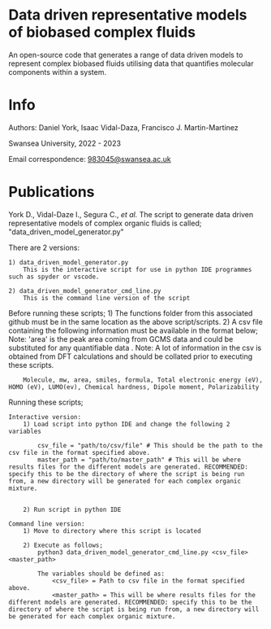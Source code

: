 # Data driven representative models of biobased complex fluids

An open-source code that generates a range of data driven models to represent complex biobased fluids utilising data that 
quantifies molecular components within a system.

# Info

Authors: Daniel York, Isaac Vidal-Daza, Francisco J. Martin-Martinez 

Swansea University, 2022 - 2023

Email correspondence: 983045@swansea.ac.uk

# Publications

York D., Vidal-Daze I., Segura C., _et al._
The script to generate data driven representative models of complex organic fluids is called;
	"data_driven_model_generator.py"

There are 2 versions:

	1) data_driven_model_generator.py
		This is the interactive script for use in python IDE programmes such as spyder or vscode.

	2) data_driven_model_generator_cmd_line.py
		This is the command line version of the script

Before running these scripts;
	1) The functions folder from this associated github must be in the same location as the above script/scripts.
	2) A csv file containing the following information must be available in the format below;
		Note: 'area' is the peak area coming from GCMS data and could be substituted for any quantifiable data 	.
		Note: A lot of information in the csv is obtained from DFT calculations and should be collated prior to executing these scripts.		

		Molecule, mw, area, smiles, formula, Total electronic energy (eV), HOMO (eV), LUMO(ev), Chemical hardness, Dipole moment, Polarizability

Running these scripts;
	
	Interactive version:
		1) Load script into python IDE and change the following 2 variables
			
			csv_file = "path/to/csv/file" # This should be the path to the csv file in the format specified above.
			master_path = "path/to/master_path" # This will be where results files for the different models are generated. RECOMMENDED: specify this to be the directory of where the script is being run from, a new directory will be generated for each complex organic mixture.

		
		2) Run script in python IDE

	Command line version:
		1) Move to directory where this script is located
		
		2) Execute as follows;
			python3 data_driven_model_generator_cmd_line.py <csv_file> <master_path>
			
			The variables should be defined as:
				<csv_file> = Path to csv file in the format specified above.
				<master_path> = This will be where results files for the different models are generated. RECOMMENDED: specify this to be the directory of where the script is being run from, a new directory will be generated for each complex organic mixture.
